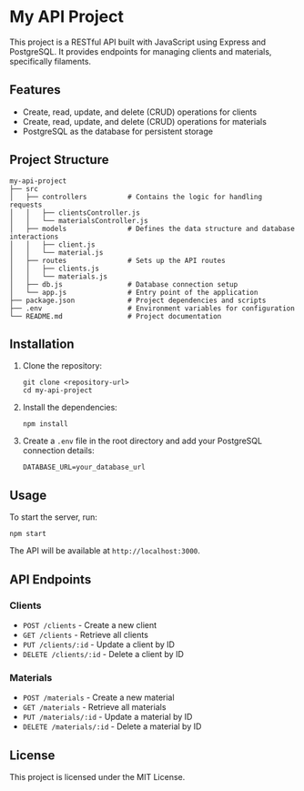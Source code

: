 # My API Project

This project is a RESTful API built with JavaScript using Express and PostgreSQL. It provides endpoints for managing clients and materials, specifically filaments.

## Features

- Create, read, update, and delete (CRUD) operations for clients
- Create, read, update, and delete (CRUD) operations for materials
- PostgreSQL as the database for persistent storage

## Project Structure

```
my-api-project
├── src
│   ├── controllers          # Contains the logic for handling requests
│   │   ├── clientsController.js
│   │   └── materialsController.js
│   ├── models               # Defines the data structure and database interactions
│   │   ├── client.js
│   │   └── material.js
│   ├── routes               # Sets up the API routes
│   │   ├── clients.js
│   │   └── materials.js
│   ├── db.js                # Database connection setup
│   └── app.js               # Entry point of the application
├── package.json             # Project dependencies and scripts
├── .env                     # Environment variables for configuration
└── README.md                # Project documentation
```

## Installation

1. Clone the repository:
   ```
   git clone <repository-url>
   cd my-api-project
   ```

2. Install the dependencies:
   ```
   npm install
   ```

3. Create a `.env` file in the root directory and add your PostgreSQL connection details:
   ```
   DATABASE_URL=your_database_url
   ```

## Usage

To start the server, run:
```
npm start
```

The API will be available at `http://localhost:3000`.

## API Endpoints

### Clients

- `POST /clients` - Create a new client
- `GET /clients` - Retrieve all clients
- `PUT /clients/:id` - Update a client by ID
- `DELETE /clients/:id` - Delete a client by ID

### Materials

- `POST /materials` - Create a new material
- `GET /materials` - Retrieve all materials
- `PUT /materials/:id` - Update a material by ID
- `DELETE /materials/:id` - Delete a material by ID

## License

This project is licensed under the MIT License.